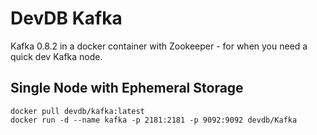 # DevDB Kafka

Kafka 0.8.2 in a docker container with Zookeeper - for when you need a quick dev Kafka node.

## Single Node with Ephemeral Storage

```
docker pull devdb/kafka:latest
docker run -d --name kafka -p 2181:2181 -p 9092:9092 devdb/Kafka
```

